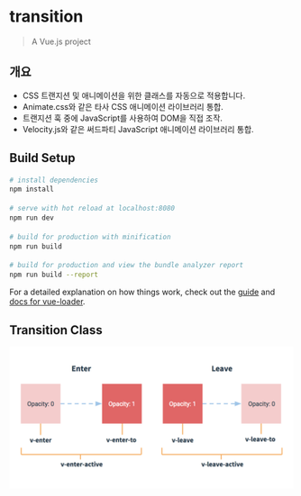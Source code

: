 # transition

> A Vue.js project

## 개요
* CSS 트랜지션 및 애니메이션을 위한 클래스를 자동으로 적용합니다.
* Animate.css와 같은 타사 CSS 애니메이션 라이브러리 통합.
* 트랜지션 훅 중에 JavaScript를 사용하여 DOM을 직접 조작.
* Velocity.js와 같은 써드파티 JavaScript 애니메이션 라이브러리 통합.
## Build Setup

``` bash
# install dependencies
npm install

# serve with hot reload at localhost:8080
npm run dev

# build for production with minification
npm run build

# build for production and view the bundle analyzer report
npm run build --report
```

For a detailed explanation on how things work, check out the [guide](http://vuejs-templates.github.io/webpack/) and [docs for vue-loader](http://vuejs.github.io/vue-loader).



## Transition Class
![transition](./image/transition.png)